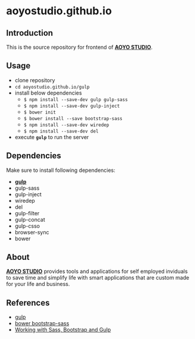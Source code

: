 # aoyostudio.github.io

## Introduction
This is the source repository for frontend of [**AOYO STUDIO**](http://www.aoyostudio.com).


## Usage
* clone repository
* `cd aoyostudio.github.io/gulp`
* install below dependencies
  * `$ npm install --save-dev gulp gulp-sass`
  * `$ npm install --save-dev gulp-inject`
  * `$ bower init`
  * `$ bower install --save bootstrap-sass`
  * `$ npm install --save-dev wiredep`
  * `$ npm install --save-dev del`
* execute **`gulp`** to run the server

## Dependencies
Make sure to install following dependencies:
* [**gulp**](https://github.com/gulpjs/gulp/blob/master/docs/getting-started.md#getting-started)
* gulp-sass
* gulp-inject
* wiredep
* del
* gulp-filter
* gulp-concat
* gulp-csso
* browser-sync
* bower

## About
[**AOYO STUDIO**](https://www.aoyostudio.com) provides tools and applications for self employed inviduals to save time and simplify life with smart applications that are custom made for your life and business.

## References
* [gulp](https://github.com/gulpjs/gulp)
* [bower bootstrap-sass](https://github.com/twbs/bootstrap-sass#c-bower)
* [Working with Sass, Bootstrap and Gulp](http://david-barreto.com/working-with-sass-bootstrap-and-gulp/)